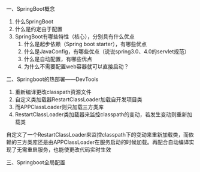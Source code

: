 一、SpringBoot概念

1. 什么SpringBoot
2. 什么是约定由于配置
3. SpringBoot有哪些特性（核心），分别具有什么优点
   1. 什么是起步依赖（Spring boot starter），有哪些优点
   2. 什么是JavaConfig，有哪些优点（说说spring3.0、4.0的servlet规范）
   3. 什么是自动配置，有哪些优点
   4. 为什么不需要配置web容器就可以直接启动？

二、Springboot的热部署——DevTools

1. 重新编译更改classpath资源文件
2. 自定义类加载器RestartClassLoader加载自开发项目类
3. 而APPClassLoader则只加载三方类库
4. RestartClassLoader类加载器来监控classpath的变动，若发生变动则重新加载类

​	自定义了一个RestartClassLoader来监控classpath下的变动来重新加载类，而依赖的三方类库还是由APPClassLoader在服务启动的时候加载。再配合自动编译实现了无需重启服务，也能使更改代码实时生效

三、Springboot全局配置

